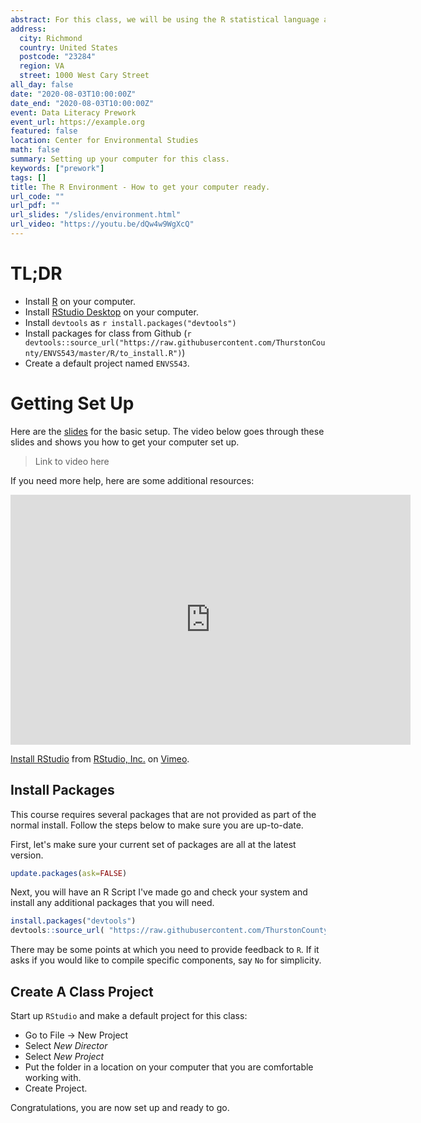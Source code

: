 ```yaml
---
abstract: For this class, we will be using the R statistical language as the main platform for visualization, analysis, and communication.  We will also be interacting with R through the RStudio Integrated Development Environment (IDE).  These 
address:
  city: Richmond
  country: United States
  postcode: "23284"
  region: VA
  street: 1000 West Cary Street
all_day: false
date: "2020-08-03T10:00:00Z"
date_end: "2020-08-03T10:00:00Z"
event: Data Literacy Prework
event_url: https://example.org
featured: false
location: Center for Environmental Studies
math: false
summary: Setting up your computer for this class.
keywords: ["prework"]
tags: []
title: The R Environment - How to get your computer ready.
url_code: ""
url_pdf: ""
url_slides: "/slides/environment.html"
url_video: "https://youtu.be/dQw4w9WgXcQ"
---
```



# TL;DR

- Install [R](https://cran.r-project.org) on your computer.
- Install [RStudio Desktop](https://rstudio.com) on your computer.
- Install `devtools` as `r install.packages("devtools")`
- Install packages for class from Github (`r devtools::source_url("https://raw.githubusercontent.com/ThurstonCounty/ENVS543/master/R/to_install.R")`)
- Create a default project named `ENVS543`.


# Getting Set Up

Here are the [slides](/slides/environment.html) for the basic setup.  The video below goes through these slides and shows you how to get your computer set up.

> Link to video here


If you need more help, here are some additional resources:


<iframe src="https://player.vimeo.com/video/203516968?color=428bca" width="640" height="400" frameborder="0" allow="autoplay; fullscreen" allowfullscreen></iframe>
<p><a href="https://vimeo.com/203516968">Install RStudio</a> from <a href="https://vimeo.com/rstudioinc">RStudio, Inc.</a> on <a href="https://vimeo.com">Vimeo</a>.</p>

## Install Packages

This course requires several packages that are not provided as part of the normal install.  Follow the steps below to make sure you are up-to-date.  

First, let's make sure your current set of packages are all at the latest version.

```r
update.packages(ask=FALSE)
```

Next, you will have an R Script I've made go and check your system and install any additional packages that you will need.

```r
install.packages("devtools")
devtools::source_url( "https://raw.githubusercontent.com/ThurstonCounty/ENVS543/master/R/to_install.R" )
```

There may be some points at which you need to provide feedback to `R`.  If it asks if you would like to compile specific components, say `No` for simplicity.

## Create A Class Project

Start up `RStudio` and make a default project for this class:  

- Go to File -> New Project
- Select *New Director*
- Select *New Project*
- Put the folder in a location on your computer that you are comfortable working with.
- Create Project.


Congratulations, you are now set up and ready to go.






